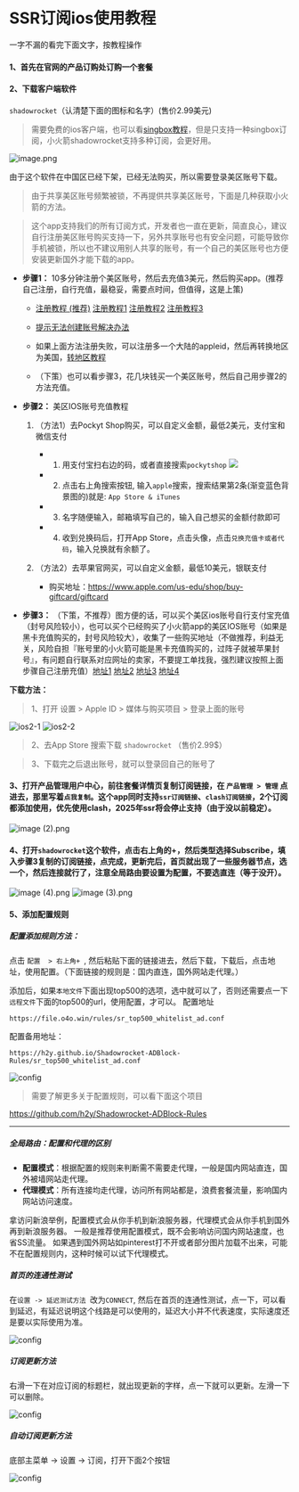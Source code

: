 # SSR订阅ios使用教程

一字不漏的看完下面文字，按教程操作

#### 1、首先在官网的产品订购处订购一个套餐

#### 2、下载客户端软件
`shadowrocket`（认清楚下面的图标和名字）(售价2.99美元)

>需要免费的ios客户端，也可以看[singbox教程](/others/singbox.md)，但是只支持一种singbox订阅，小火箭shadowrocket支持多种订阅，会更好用。

![image.png](/img/ios1.png)

由于这个软件在中国区已经下架，已经无法购买，所以需要登录美区账号下载。
>由于共享美区账号频繁被锁，不再提供共享美区账号，下面是几种获取小火箭的方法。

>这个app支持我们的所有订阅方式，开发者也一直在更新，简直良心，建议自行注册美区账号购买支持一下，另外共享账号也有安全问题，可能导致你手机被锁，所以也不建议用别人共享的账号，有一个自己的美区账号也方便安装更新国外才能下载的app。

- **步骤1：** 10多分钟注册个美区账号，然后去充值3美元，然后购买app。(推荐自己注册，自行充值，最稳妥，需要点时间，但值得，这是上策) 

    - [注册教程 (推荐)](/others/appleid.md) [注册教程1](https://blog.qust.me/appleid2023) [注册教程2](https://51.ruyo.net/18218.html) [注册教程3](https://zhuanlan.zhihu.com/p/367821925)
    - [提示无法创建账号解决办法](https://www.bilibili.com/video/BV12w4m1U7Wm)

    - 如果上面方法注册失败，可以注册多一个大陆的appleid，然后再转换地区为美国，[转地区教程](https://support.apple.com/zh-cn/HT201389)

    - （下策）也可以看步骤3，花几块钱买一个美区账号，然后自己用步骤2的方法充值。


- **步骤2：** 美区IOS账号充值教程

    1. （方法1）去Pockyt Shop购买，可以自定义金额，最低2美元，支付宝和微信支付
        - 1. 用支付宝扫右边的码，或者直接搜索`pockytshop`
        ![](/img/pp2.png)
        - 2. 点击右上角搜索按钮, 输入`apple`搜索，搜索结果第2条(渐变蓝色背景图的)就是: `App Store & iTunes`
        - 3. 名字随便输入，邮箱填写自己的，输入自己想买的金额付款即可
        - 4. 收到兑换码后，打开App Store，点击头像，点击`兑换充值卡或者代码`，输入兑换就有余额了。

    2. （方法2）去苹果官网买，可以自定义金额，最低10美元，银联支付
        - 购买地址：https://www.apple.com/us-edu/shop/buy-giftcard/giftcard

- **步骤3：** （下策，不推荐）图方便的话，可以买个美区ios账号自行支付宝充值（封号风险较小），也可以买个已经购买了小火箭app的美区IOS账号（如果是黑卡充值购买的，封号风险较大），收集了一些购买地址（不做推荐，利益无关，风险自担『账号里的小火箭可能是黑卡充值购买的，过阵子就被苹果封号』，有问题自行联系对应网址的卖家，不要提工单找我，强烈建议按照上面步骤自己注册充值）[地址1](https://80lp.com/)  [地址2](https://fk.myue.cc/) [地址3](https://www.rocketgirls.space/) [地址4](https://xinstore.org/#/)
<!-- [地址4](http://www.gakkismile.icu/) -->


**下载方法：**

> 1、打开 设置 > Apple ID > 媒体与购买项目 > 登录上面的账号

![ios2-1](/img/ios2-1.png)
![ios2-2](/img/ios2-2.png)

> 2、去App Store 搜索下载 `shadowrocket`  （售价2.99$）

> 3、下载完之后退出账号，就可以登录回自己的账号了


#### 3、打开产品管理用户中心，前往套餐详情页复制订阅链接，在 `产品管理 > 管理` 点进去，那里写着`点我复制`。这个app同时支持`ssr订阅链接`、`clash订阅链接`，2个订阅都添加使用，优先使用clash，2025年ssr将会停止支持（由于没以前稳定）。

![image (2).png](/img/ios3.png)

#### 4、打开`shadowrocket`这个软件，点击右上角的+，然后类型选择Subscribe，填入步骤3复制的订阅链接，点完成，更新完后，首页就出现了一些服务器节点，选一个，然后连接就行了，注意全局路由要设置为配置，不要选直连（等于没开）。

![image (4).png](/img/ios4.png)
![image (3).png](/img/ios5.png)

#### 5、添加配置规则

##### 配置添加规则方法：

点击 `配置  > 右上角+ `,
然后粘贴下面的链接进去，然后下载，下载后，点击地址，使用配置。（下面链接的规则是：国内直连，国外网站走代理。）

添加后，如果`本地文件`下面出现top500的选项，选中就可以了，否则还需要点一下`远程文件`下面的top500的url，使用配置，才可以。
配置地址

```
https://file.o4o.win/rules/sr_top500_whitelist_ad.conf
```

配置备用地址：
```
https://h2y.github.io/Shadowrocket-ADBlock-Rules/sr_top500_whitelist_ad.conf
```


![config](/img/config.png)

>需要了解更多关于配置规则，可以看下面这个项目

https://github.com/h2y/Shadowrocket-ADBlock-Rules

-------------------------------------------------------------------

##### 全局路由：配置和代理的区别

- **配置模式**：根据配置的规则来判断需不需要走代理，一般是国内网站直连，国外被墙网站走代理。
- **代理模式**：所有连接均走代理，访问所有网站都是，浪费套餐流量，影响国内网站访问速度。

拿访问新浪举例，配置模式会从你手机到新浪服务器，代理模式会从你手机到国外再到新浪服务器。
一般是推荐使用配置模式，既不会影响访问国内网站速度，也省SS流量。
如果遇到国外网站如pinterest打不开或者部分图片加载不出来，可能不在配置规则内，这种时候可以试下代理模式。


##### 首页的连通性测试

在`设置 -> 延迟测试方法 `改为`CONNECT`, 然后在首页的连通性测试，点一下，可以看到延迟，有延迟说明这个线路是可以使用的，延迟大小并不代表速度，实际速度还是要以实际使用为准。

![config](/img/late2.png)

##### 订阅更新方法

右滑一下在对应订阅的标题栏，就出现更新的字样，点一下就可以更新。左滑一下可以删除。


![config](/img/update.png)

##### 自动订阅更新方法

底部主菜单 -> 设置 -> 订阅，打开下面2个按钮


![config](/img/auto.png)








